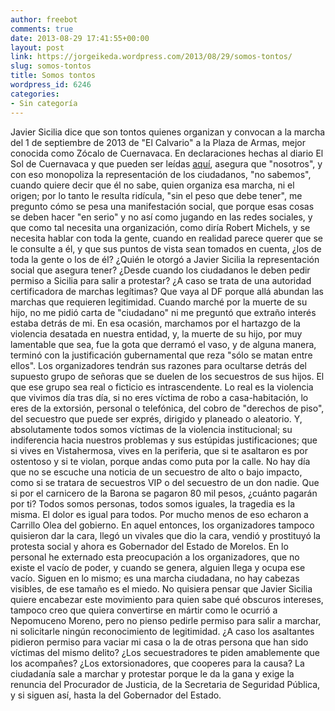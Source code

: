 ```yaml
---
author: freebot
comments: true
date: 2013-08-29 17:41:55+00:00
layout: post
link: https://jorgeikeda.wordpress.com/2013/08/29/somos-tontos/
slug: somos-tontos
title: Somos tontos
wordpress_id: 6246
categories:
- Sin categoría
---
```


Javier Sicilia dice que son tontos quienes organizan y convocan a la marcha del 1 de septiembre de 2013 de "El Calvario" a la Plaza de Armas, mejor conocida como Zócalo de Cuernavaca. 
En declaraciones hechas al diario El Sol de Cuernavaca y que pueden ser leídas [aquí](http://www.oem.com.mx/elsoldecuernavaca/notas/n3105057.htm), asegura que "nosotros", y con eso monopoliza la representación de los ciudadanos, "no sabemos", cuando quiere decir que él no sabe, quien organiza esa marcha, ni el origen; por lo tanto le resulta ridícula, "sin el peso que debe tener", me pregunto cómo se pesa una manifestación social, que porque esas cosas se deben hacer "en serio" y no así como jugando en las redes sociales, y que como tal necesita una organización, como diría Robert Michels,  y se necesita hablar con toda la gente, cuando en realidad parece querer que se le consulte a él, y que sus puntos de vista sean tomados en cuenta, ¿los de toda la gente o los de él?
¿Quién le otorgó a Javier Sicilia la representación social que asegura tener? ¿Desde cuando los ciudadanos le deben pedir permiso a Sicilia para salir a protestar? ¿A caso se trata de una autoridad certificadora de marchas legítimas? Que vaya al DF porque allá abundan las marchas que requieren legitimidad. 
Cuando marché por la muerte de su hijo, no me pidió carta de "ciudadano" ni me preguntó que extraño interés estaba detrás de mi. En esa ocasión, marchamos por el hartazgo de la violencia desatada en nuestra entidad, y, la muerte de su hijo, por muy lamentable que sea, fue la gota que derramó el vaso, y de alguna manera, terminó con la justificación gubernamental que reza "sólo se matan entre ellos".
Los organizadores tendrán sus razones para ocultarse detrás del supuesto grupo de señoras que se duelen de los secuestros de sus hijos. El que ese grupo sea real o ficticio es intrascendente. Lo real es la violencia que vivimos día tras día, si no eres víctima de robo a casa-habitación, lo eres de la extorsión, personal o telefónica,  del cobro de "derechos de piso", del secuestro que puede ser exprés, dirigido y planeado o aleatorio. Y, absolutamente todos somos víctimas de la violencia institucional; su indiferencia hacia nuestros problemas y sus estúpidas justificaciones; que si vives en Vistahermosa, vives en la periferia, que si te asaltaron es por ostentoso y si te violan, porque andas como puta por la calle.
No hay día que no se escuche una noticia de un secuestro de alto o bajo impacto, como si se tratara de secuestros VIP o del secuestro de un don nadie. Que si por el carnicero de la Barona se pagaron 80 mil pesos, ¿cuánto pagarán por ti? Todos somos personas, todos somos iguales, la tragedia es la misma. El dolor es igual para todos. 
Por mucho menos de eso echaron a Carrillo Olea del gobierno. En aquel entonces, los organizadores tampoco quisieron dar la cara,  llegó un vivales que dio la cara, vendió y prostituyó la protesta social y ahora es Gobernador del Estado de Morelos. 
En lo personal he externado esta preocupación a los organizadores, que no existe el vacío de poder, y cuando se genera, alguien llega y ocupa ese vacío. Siguen en lo mismo; es una marcha ciudadana, no hay cabezas visibles, de ese tamaño es el miedo. 
No quisiera pensar que Javier Sicilia quiere encabezar este movimiento para quien sabe qué obscuros intereses, tampoco creo que quiera convertirse en mártir como le ocurrió a Nepomuceno Moreno, pero no pienso pedirle permiso para salir a marchar, ni solicitarle ningún reconocimiento de legitimidad. ¿A caso los asaltantes pidieron permiso para vaciar mi casa o la de otras persona que han sido víctimas del mismo delito? ¿Los secuestradores te piden amablemente que los acompañes? ¿Los extorsionadores, que cooperes para la causa? La ciudadanía sale a marchar y protestar porque le da la gana y exige la renuncia del Procurador de Justicia, de la Secretaria de Seguridad Pública, y si siguen así, hasta la del Gobernador del Estado. 

  
